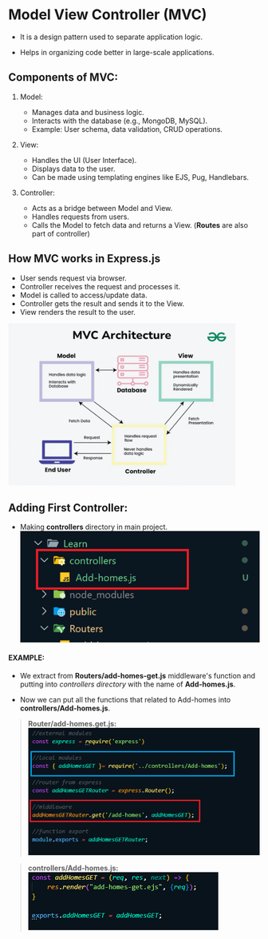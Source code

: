 # Model View Controller (MVC)

* It is a design pattern used to separate application logic.

* Helps in organizing code better in large-scale applications.


## Components of MVC:

1. Model:
    * Manages data and business logic.
    * Interacts with the database (e.g., MongoDB, MySQL).
    * Example: User schema, data validation, CRUD operations.

2. View:
    * Handles the UI (User Interface).
    * Displays data to the user.
    * Can be made using templating engines like EJS, Pug, Handlebars.

3. Controller:
    * Acts as a bridge between Model and View.
    * Handles requests from users.
    * Calls the Model to fetch data and returns a View.
    (**Routes** are also part of controller)


## How MVC works in Express.js
* User sends request via browser.
* Controller receives the request and processes it.
* Model is called to access/update data.
* Controller gets the result and sends it to the View.
* View renders the result to the user.

<img src="./MVC.png" alt="MVC" height="325px">


## Adding First Controller:

* Making **controllers** directory in main project. <br/>
![controller dir](controller_dir.png)

#### EXAMPLE:
* We extract from **Routers/add-homes-get.js** middleware's function and putting into *controllers directory* with the name of **Add-homes.js**.

* Now we can put all the functions that related to Add-homes into **controllers/Add-homes.js**.

> **Router/add-homes.get.js:** <br/>
![Router-add-homes-get.js](Router-add-homes-get.png)

> **controllers/Add-homes.js:** <br/>
![controllers-Add-homes.js](controllers-Add-homes.js.png)

